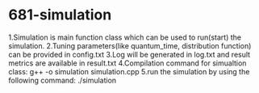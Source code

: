 # 681-simulation

1.Simulation is main function class which can be used to run(start) the simulation.
2.Tuning parameters(like quantum_time, distribution function) can be provided in config.txt
3.Log will be generated in log.txt and result metrics are available in result.txt
4.Compilation command for simualtion class:
    g++ -o simulation simulation.cpp
5.run the simulation by using the following command:
    ./simulation